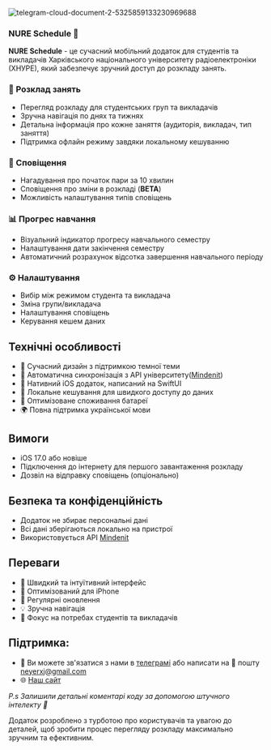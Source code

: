 ![telegram-cloud-document-2-5325859133230969688](https://github.com/user-attachments/assets/c854d287-add2-4598-b464-d690c598e7b3)
### NURE Schedule 📱
**NURE Schedule**  - це сучасний мобільний додаток для студентів та викладачів Харківського національного університету радіоелектроніки (ХНУРЕ), який забезпечує зручний доступ до розкладу занять.

### 📅 Розклад занять
- Перегляд розкладу для студентських груп та викладачів
- Зручна навігація по днях та тижнях
- Детальна інформація про кожне заняття (аудиторія, викладач, тип заняття)
- Підтримка офлайн режиму завдяки локальному кешуванню

### 🔔 Сповіщення
- Нагадування про початок пари за 10 хвилин
- Сповіщення про зміни в розкладі (**BETA**)
- Можливість налаштування типів сповіщень

### 📊 Прогрес навчання
- Візуальний індикатор прогресу навчального семестру
- Налаштування дати закінчення семестру
- Автоматичний розрахунок відсотка завершення навчального періоду

### ⚙️ Налаштування
- Вибір між режимом студента та викладача
- Зміна групи/викладача
- Налаштування сповіщень
- Керування кешем даних

## Технічні особливості
- 🎨 Сучасний дизайн з підтримкою темної теми
- 🔄 Автоматична синхронізація з API університету([Mindenit](https://mindenit.org))
- 📱 Нативний iOS додаток, написаний на SwiftUI
- 💾 Локальне кешування для швидкого доступу до даних
- 🔋 Оптимізоване споживання батареї
- 🌍 Повна підтримка української мови

## Вимоги
- iOS 17.0 або новіше
- Підключення до інтернету для першого завантаження розкладу
- Дозвіл на відправку сповіщень (опціонально)

## Безпека та конфіденційність
- Додаток не збирає персональні дані
- Всі дані зберігаються локально на пристрої
- Використовується API [Mindenit](https://mindenit.org)

## Переваги
- 🚀 Швидкий та інтуїтивний інтерфейс
- 📱 Оптимізований для iPhone
- 🔄 Регулярні оновлення
- 💡 Зручна навігація
- 🎯 Фокус на потребах студентів та викладачів

## Підтримка:
- 🤝 Ви можете зв'язатися з нами в [телеграмі](https://t.me/NURE_Schedule_support_Bot) або написати на 📧 пошту neyerxj@gmail.com
- 🌐 [Наш сайт](https://neyerxj.tech)

_P.s Залишили детальні коментарі коду за допомогою штучного інтелекту 🤖_

Додаток розроблено з турботою про користувачів та увагою до деталей, щоб зробити процес перегляду розкладу максимально зручним та ефективним.
